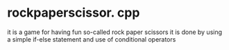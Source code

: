 # rockpaperscissor. cpp
it is a game for having fun so-called rock paper scissors
it is done by using a simple if-else statement 
and use of conditional operators 

